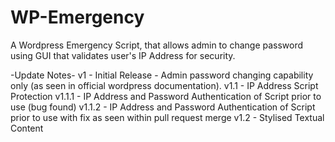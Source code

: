 # WP-Emergency
A Wordpress Emergency Script, that allows admin to change password using GUI that validates user's IP Address for security.

-Update Notes-
v1 - Initial Release - Admin password changing capability only (as seen in official wordpress documentation).
v1.1 - IP Address Script Protection
v1.1.1 - IP Address and Password Authentication of Script prior to use (bug found)
v1.1.2 - IP Address and Password Authentication of Script prior to use with fix as seen within pull request merge
v1.2 - Stylised Textual Content
